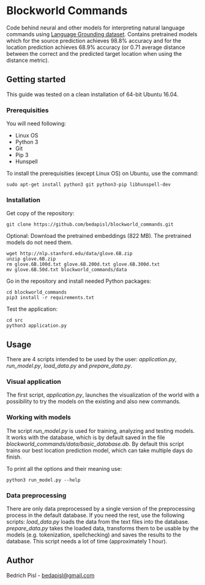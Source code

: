 # Blockworld Commands

Code behind neural and other models for interpreting natural language commands using [Language Grounding dataset](https://nlg.isi.edu/language-grounding/).
Contains pretrained models which for the source prediction achieves 98.8% accuracy and for the location prediction achieves 68.9% accuracy (or 0.71 average distance between the correct and the predicted target location when using the distance metric).

## Getting started 

This guide was tested on a clean installation of 64-bit Ubuntu 16.04.

### Prerequisities

You will need following:

* Linux OS
* Python 3
* Git
* Pip 3	
* Hunspell

To install the prerequisities (except Linux OS) on Ubuntu, use the command:

`sudo apt-get install python3 git python3-pip libhunspell-dev`


### Installation
Get copy of the repository:

`git clone https://github.com/bedapisl/blockworld_commands.git`

Optional: Download the pretrained embeddings (822 MB). The pretrained models do not need them.
	
```
wget http://nlp.stanford.edu/data/glove.6B.zip
unzip glove.6B.zip
rm glove.6B.100d.txt glove.6B.200d.txt glove.6B.300d.txt
mv glove.6B.50d.txt blockworld_commands/data
```

Go in the repository and install needed Python packages:
```
cd blockworld_commands
pip3 install -r requirements.txt
```

Test the application:
```
cd src
python3 application.py
```

## Usage

There are 4 scripts intended to be used by the user: *application.py*, *run_model.py*, *load_data.py* and *prepare_data.py*.

### Visual application
The first script, *application.py*, launches the visualization of the world with a possibility to try the models on the existing and also new commands.

### Working with models
The script *run_model.py* is used for training, analyzing and testing models.
It works with the database, which is by default saved in the file *blockworld_commands/data/basic_database.db*.
By default this script trains our best location prediction model, which can take multiple days do finish.

To print all the options and their meaning use:
	
`python3 run_model.py --help`

### Data preprocessing
There are only data preprocessed by a single version of the preprocessing process in the default database.
If you need the rest, use the following scripts:
*load_data.py* loads the data from the text files into the database.
*prepare_data.py* takes the loaded data, transforms them to be usable by the models (e.g. tokenization, spellchecking) and saves the results to the database.
This script needs a lot of time (approximately 1 hour).

## Author

Bedrich Pisl - bedapisl@gmail.com



